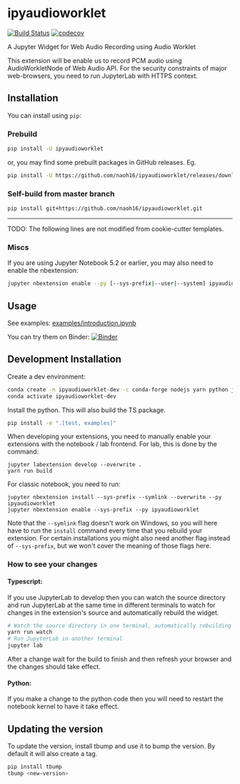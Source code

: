 
# ipyaudioworklet

[![Build Status](https://travis-ci.org/naoh16/ipyaudioworklet.svg?branch=master)](https://travis-ci.org/naoh16/ipyaudioworklet)
[![codecov](https://codecov.io/gh/naoh16/ipyaudioworklet/branch/master/graph/badge.svg)](https://codecov.io/gh/naoh16/ipyaudioworklet)


A Jupyter Widget for Web Audio Recording using Audio Worklet

This extension will be enable us to record PCM audio using AudioWorkletNode of Web Audio API.
For the security constraints of major web-browsers, you need to run JupyterLab with HTTPS context.

## Installation

You can install using `pip`:

### Prebuild

```bash
pip install -U ipyaudioworklet
```

or, you may find some prebuilt packages in GitHub releases. Eg.

```bash
pip install -U https://github.com/naoh16/ipyaudioworklet/releases/download/v0.1.3/ipyaudioworklet-0.1.3-py3-none-any.whl
```

### Self-build from master branch

```bash
pip install git+https://github.com/naoh16/ipyaudioworklet.git
```

---

TODO: The following lines are not modified from cookie-cutter templates.

### Miscs

If you are using Jupyter Notebook 5.2 or earlier, you may also need to enable
the nbextension:
```bash
jupyter nbextension enable --py [--sys-prefix|--user|--system] ipyaudioworklet
```

## Usage

See examples: [examples/introduction.ipynb](examples/introduction.ipynb)

You can try them on Binder:
[![Binder](https://mybinder.org/badge_logo.svg)](https://mybinder.org/v2/gh/naoh16/ipyaudioworklet/feature/binder_demo?labpath=examples)

## Development Installation

Create a dev environment:
```bash
conda create -n ipyaudioworklet-dev -c conda-forge nodejs yarn python jupyterlab
conda activate ipyaudioworklet-dev
```

Install the python. This will also build the TS package.
```bash
pip install -e ".[test, examples]"
```

When developing your extensions, you need to manually enable your extensions with the
notebook / lab frontend. For lab, this is done by the command:

```
jupyter labextension develop --overwrite .
yarn run build
```

For classic notebook, you need to run:

```
jupyter nbextension install --sys-prefix --symlink --overwrite --py ipyaudioworklet
jupyter nbextension enable --sys-prefix --py ipyaudioworklet
```

Note that the `--symlink` flag doesn't work on Windows, so you will here have to run
the `install` command every time that you rebuild your extension. For certain installations
you might also need another flag instead of `--sys-prefix`, but we won't cover the meaning
of those flags here.

### How to see your changes
#### Typescript:
If you use JupyterLab to develop then you can watch the source directory and run JupyterLab at the same time in different
terminals to watch for changes in the extension's source and automatically rebuild the widget.

```bash
# Watch the source directory in one terminal, automatically rebuilding when needed
yarn run watch
# Run JupyterLab in another terminal
jupyter lab
```

After a change wait for the build to finish and then refresh your browser and the changes should take effect.

#### Python:
If you make a change to the python code then you will need to restart the notebook kernel to have it take effect.

## Updating the version

To update the version, install tbump and use it to bump the version.
By default it will also create a tag.

```bash
pip install tbump
tbump <new-version>
```

